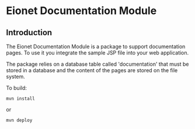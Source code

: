 Eionet Documentation Module
===========================

Introduction
------------
The Eionet Documentation Module is a package to support documentation pages.
To use it you integrate the sample JSP file into your web application.

The package relies on a database table called 'documentation' that must be stored in a
database and the content of the pages are stored on the file system.

To build:

```
mvn install
```
or
```
mvn deploy
```

